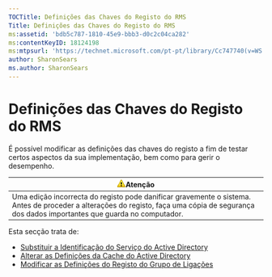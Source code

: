```yaml
---
TOCTitle: Definições das Chaves do Registo do RMS
Title: Definições das Chaves do Registo do RMS
ms:assetid: 'bdb5c787-1810-45e9-bbb3-d0c2c04ca282'
ms:contentKeyID: 18124198
ms:mtpsurl: 'https://technet.microsoft.com/pt-pt/library/Cc747740(v=WS.10)'
author: SharonSears
ms.author: SharonSears
---
```


Definições das Chaves do Registo do RMS
=======================================

É possível modificar as definições das chaves do registo a fim de testar certos aspectos da sua implementação, bem como para gerir o desempenho.

| ![](/security-updates/images/Cc747740.Caution(WS.10).gif)Atenção                                                                                                                  |
|----------------------------------------------------------------------------------------------------------------------------------------------------------------------------------------------|
| Uma edição incorrecta do registo pode danificar gravemente o sistema. Antes de proceder a alterações do registo, faça uma cópia de segurança dos dados importantes que guarda no computador. |

Esta secção trata de:

-   [Substituir a Identificação do Serviço do Active Directory](https://technet.microsoft.com/9d97e7fb-5b05-4853-ad7b-6cc82b9729f0)
-   [Alterar as Definições da Cache do Active Directory](https://technet.microsoft.com/8789a7a5-2065-4fae-9104-e0a70f1f2fb6)
-   [Modificar as Definições do Registo do Grupo de Ligações](https://technet.microsoft.com/c61d91db-a1ad-4ca5-a492-015da629afbc)
